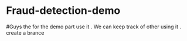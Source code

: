 # Fraud-detection-demo

#Guys the for the demo part use it . We can keep track of other using it . create a brance 
